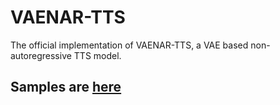 # VAENAR-TTS
The official implementation of VAENAR-TTS, a VAE based non-autoregressive TTS model.
## Samples are [here](https://light1726.github.io/vaenar-tts/)
